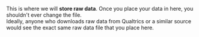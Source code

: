 This is where we will **store raw data**. Once you place your data in here, you shouldn't ever change the file.  
Ideally, anyone who downloads raw data from Qualtrics or a similar source would see the exact same raw data file that you place here.
